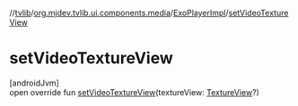 //[tvlib](../../../index.md)/[org.mjdev.tvlib.ui.components.media](../index.md)/[ExoPlayerImpl](index.md)/[setVideoTextureView](set-video-texture-view.md)

# setVideoTextureView

[androidJvm]\
open override fun [setVideoTextureView](set-video-texture-view.md)(textureView: [TextureView](https://developer.android.com/reference/kotlin/android/view/TextureView.html)?)
